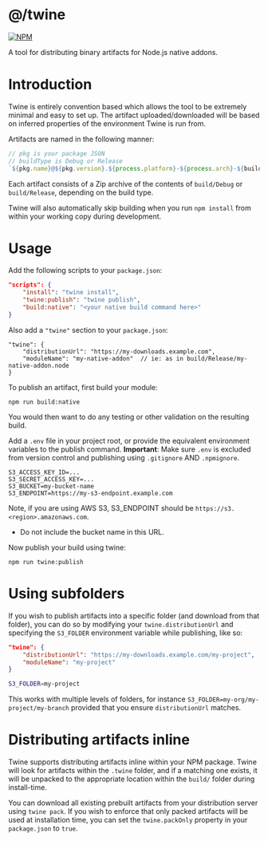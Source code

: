 # @/twine
[![NPM](https://img.shields.io/npm/v/@astronautlabs/twine.svg)](https://www.npmjs.com/package/@astronautlabs/twine)


A tool for distributing binary artifacts for Node.js native addons.

# Introduction

Twine is entirely convention based which allows the tool to be extremely minimal and easy to set up.
The artifact uploaded/downloaded will be based on inferred properties of the environment Twine is run from. 

Artifacts are named in the following manner:

```ts
// pkg is your package JSON
// buildType is Debug or Release
`${pkg.name}@${pkg.version}.${process.platform}-${process.arch}-${buildType}.zip`
```

Each artifact consists of a Zip archive of the contents of `build/Debug` or `build/Release`, depending on the 
build type.

Twine will also automatically skip building when you run `npm install` from within your working copy during 
development.

# Usage

Add the following scripts to your `package.json`:

```json
"scripts": {
    "install": "twine install",
    "twine:publish": "twine publish",
    "build:native": "<your native build command here>"
}
```

Also add a `"twine"` section to your `package.json`:

```jsonc
"twine": {
    "distributionUrl": "https://my-downloads.example.com",
    "moduleName": "my-native-addon"  // ie: as in build/Release/my-native-addon.node
}
```

To publish an artifact, first build your module:
```
npm run build:native
```

You would then want to do any testing or other validation on the resulting build.

Add a `.env` file in your project root, or provide the equivalent environment variables to the publish command.
**Important**: Make sure `.env` is excluded from version control and publishing using `.gitignore` AND `.npmignore`.

```
S3_ACCESS_KEY_ID=...
S3_SECRET_ACCESS_KEY=...
S3_BUCKET=my-bucket-name
S3_ENDPOINT=https://my-s3-endpoint.example.com
```

Note, if you are using AWS S3, S3_ENDPOINT should be `https://s3.<region>.amazonaws.com`.
* Do not include the bucket name in this URL.

Now publish your build using twine:

```
npm run twine:publish
```

# Using subfolders

If you wish to publish artifacts into a specific folder (and download from that folder), you can do so by modifying your
`twine.distributionUrl` and specifying the `S3_FOLDER` environment variable while publishing, like so:

```json
"twine": {
    "distributionUrl": "https://my-downloads.example.com/my-project",
    "moduleName": "my-project"
}
```

```bash
S3_FOLDER=my-project
```

This works with multiple levels of folders, for instance `S3_FOLDER=my-org/my-project/my-branch` provided that you 
ensure `distributionUrl` matches.

# Distributing artifacts inline

Twine supports distributing artifacts inline within your NPM package. Twine will look for artifacts within the 
`.twine` folder, and if a matching one exists, it will be unpacked to the appropriate location within the `build/` folder
during install-time.

You can download all existing prebuilt artifacts from your distribution server using `twine pack`. If you wish to enforce
that only packed artifacts will be used at installation time, you can set the `twine.packOnly` property in your `package.json`
to `true`.